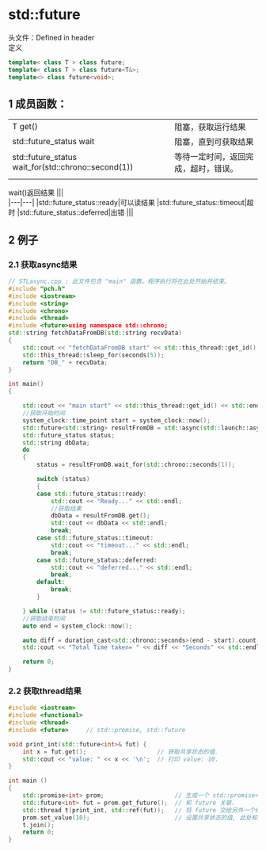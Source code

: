 # std::future
头文件：Defined in header <future>  
定义
~~~c++
template< class T > class future;  
template< class T > class future<T&>;  
template<> class future<void>;
~~~
## 1 成员函数：
|||
|---|---
|T get()| 阻塞，获取运行结果
|std::future_status wait|阻塞，直到可获取结果
|std::future_status wait_for(std::chrono::second(1))| 等待一定时间，返回完成，超时，错误。
|||

wait()返回结果
|||  
|---|---|
|std::future_status::ready|可以读结果
|std::future_status::timeout|超时
|std::future_status::deferred|出错
|||
## 2 例子
### 2.1 获取async结果
~~~c++
// STLasync.cpp : 此文件包含 "main" 函数。程序执行将在此处开始并结束。
#include "pch.h"
#include <iostream>
#include <string>
#include <chrono>
#include <thread>
#include <future>using namespace std::chrono;
std::string fetchDataFromDB(std::string recvData)
{
    std::cout << "fetchDataFromDB start" << std::this_thread::get_id() << std::endl;
    std::this_thread::sleep_for(seconds(5));
    return "DB_" + recvData;
}

int main()
{

    std::cout << "main start" << std::this_thread::get_id() << std::endl;
    //获取开始时间
    system_clock::time_point start = system_clock::now();
    std::future<std::string> resultFromDB = std::async(std::launch::async, fetchDataFromDB, "Data");
    std::future_status status;
    std::string dbData;
    do
    {
        status = resultFromDB.wait_for(std::chrono::seconds(1));

        switch (status)
        {
        case std::future_status::ready:
            std::cout << "Ready..." << std::endl;
            //获取结果
            dbData = resultFromDB.get();
            std::cout << dbData << std::endl;
            break;
        case std::future_status::timeout:
            std::cout << "timeout..." << std::endl;
            break;
        case std::future_status::deferred:
            std::cout << "deferred..." << std::endl;
            break;
        default:
            break;
        }

    } while (status != std::future_status::ready);
    //获取结束时间
    auto end = system_clock::now();

    auto diff = duration_cast<std::chrono::seconds>(end - start).count();
    std::cout << "Total Time taken= " << diff << "Seconds" << std::endl;

    return 0;
}
~~~
### 2.2 获取thread结果
~~~c++
#include <iostream>       
#include <functional>     
#include <thread>        
#include <future>     // std::promise, std::future

void print_int(std::future<int>& fut) {
    int x = fut.get();                    // 获取共享状态的值.
    std::cout << "value: " << x << '\n';  // 打印 value: 10.
}

int main ()
{
    std::promise<int> prom;                    // 生成一个 std::promise<int> 对象.
    std::future<int> fut = prom.get_future();  // 和 future 关联.
    std::thread t(print_int, std::ref(fut));   // 将 future 交给另外一个线程t.
    prom.set_value(10);                        // 设置共享状态的值, 此处和线程t保持同步.
    t.join();
    return 0;
}
~~~